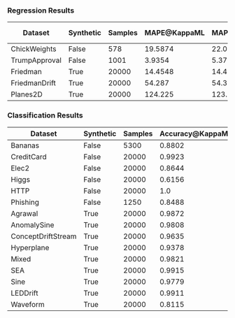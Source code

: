 ### Regression Results
| Dataset | Synthetic | Samples | MAPE@KappaML | MAPE@Local | MAPE@Linear Regression |
| -------|---------|-------|------------|----------|---------------------- |
| ChickWeights | False | 578 | 19.5874 | 22.0748 | 17.4125 |
| TrumpApproval | False | 1001 | 3.9354 | 5.3793 | 3.1738 |
| Friedman | True | 20000 | 14.4548 | 14.4905 | 18.714 |
| FriedmanDrift | True | 20000 | 54.287 | 54.3505 | 92.7029 |
| Planes2D | True | 20000 | 124.225 | 123.9622 | 305.3394 |

### Classification Results
| Dataset | Synthetic | Samples | Accuracy@KappaML | Accuracy@Local | Accuracy@KNN |
| -------|---------|-------|----------------|--------------|------------ |
| Bananas | False | 5300 | 0.8802 | 0.8783 | 0.8854 |
| CreditCard | False | 20000 | 0.9923 | 0.9915 | 0.9982 |
| Elec2 | False | 20000 | 0.8644 | 0.842 | 0.8711 |
| Higgs | False | 20000 | 0.6156 | 0.6163 | 0.5635 |
| HTTP | False | 20000 | 1.0 | 1.0 | 0.9999 |
| Phishing | False | 1250 | 0.8488 | 0.8439 | 0.8751 |
| Agrawal | True | 20000 | 0.9872 | 0.987 | 0.7897 |
| AnomalySine | True | 20000 | 0.9808 | 0.9806 | 0.9799 |
| ConceptDriftStream | True | 20000 | 0.9635 | 0.9637 | 0.7951 |
| Hyperplane | True | 20000 | 0.9378 | 0.9382 | 0.818 |
| Mixed | True | 20000 | 0.9821 | 0.9825 | 0.9132 |
| SEA | True | 20000 | 0.9915 | 0.9919 | 0.9705 |
| Sine | True | 20000 | 0.9779 | 0.978 | 0.9873 |
| LEDDrift | True | 20000 | 0.9911 | 0.991 | 0.823 |
| Waveform | True | 20000 | 0.8115 | 0.8122 | 0.7998 |

